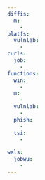 ```yaml
---
diffis:
  m:
    -
platfs:
  vulnlab:
    -
curls:
  job:
    -
functions:
  win:
    -
  m:
    -
  vulnlab:
    -
  phish:
    -
  tsi:
    -

wals:
  jobwu:
    -
---
```

